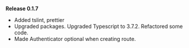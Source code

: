 **Release 0.1.7**

- Added tslint, prettier
- Upgraded packages. Upgraded Typescript to 3.7.2. Refactored some code.
- Made Authenticator optional when creating route.
